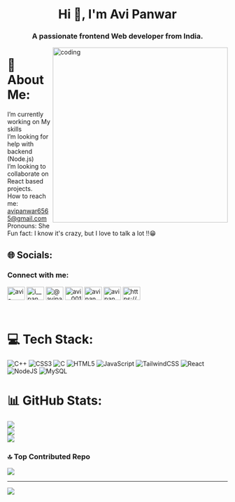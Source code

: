<h1 align="center">Hi 👋, I'm Avi Panwar</h1>
<h3 align="center">A passionate frontend Web developer from India.</h3>
<img align="right" alt="coding" width="400" src="https://cdn.dribbble.com/users/1162077/screenshots/3848914/programmer.gif">

# 💫 About Me:
I’m currently working on My skills<br>I’m looking for help with backend (Node.js)<br>I’m looking to collaborate on React based projects.<br>How to reach me:  avipanwar6565@gmail.com<br>Pronouns: She<br> Fun fact: I know it's crazy, but I love to talk a lot !!😁<br>


## 🌐 Socials:

<h3 align="left">Connect with me:</h3>
<p align="left">
<a href="https://linkedin.com/in/avi-panwar" target="blank"><img align="center" src="https://raw.githubusercontent.com/rahuldkjain/github-profile-readme-generator/master/src/images/icons/Social/linked-in-alt.svg" alt="avi-panwar" height="30" width="40" /></a>
<a href="https://instagram.com/i__panwar__1" target="blank"><img align="center" src="https://raw.githubusercontent.com/rahuldkjain/github-profile-readme-generator/master/src/images/icons/Social/instagram.svg" alt="i__panwar__1" height="30" width="40" /></a>
<a href="https://www.hackerrank.com/@avipanwar6565" target="blank"><img align="center" src="https://raw.githubusercontent.com/rahuldkjain/github-profile-readme-generator/master/src/images/icons/Social/hackerrank.svg" alt="@avipanwar6565" height="30" width="40" /></a>
<a href="https://www.leetcode.com/avi__001" target="blank"><img align="center" src="https://raw.githubusercontent.com/rahuldkjain/github-profile-readme-generator/master/src/images/icons/Social/leet-code.svg" alt="avi__001" height="30" width="40" /></a>
<a href="https://www.hackerearth.com/AVI PANWAR" target="blank"><img align="center" src="https://raw.githubusercontent.com/rahuldkjain/github-profile-readme-generator/master/src/images/icons/Social/hackerearth.svg" alt="avi panwar" height="30" width="40" /></a>
<a href="https://auth.geeksforgeeks.org/user/avipanwar6565/practice" target="blank"><img align="center" src="https://raw.githubusercontent.com/rahuldkjain/github-profile-readme-generator/master/src/images/icons/Social/geeks-for-geeks.svg" alt="avipanwar6565/practice" height="30" width="40" /></a>
<a href="https://discord.gg/https://discord.gg/QVdxVgW4" target="blank"><img align="center" src="https://raw.githubusercontent.com/rahuldkjain/github-profile-readme-generator/master/src/images/icons/Social/discord.svg" alt="https://discord.gg/QVdxVgW4" height="30" width="40" /></a>
</p> <br> 
     
     
     
     
# 💻 Tech Stack:
![C++](https://img.shields.io/badge/c++-%2300599C.svg?style=for-the-badge&logo=c%2B%2B&logoColor=white) ![CSS3](https://img.shields.io/badge/css3-%231572B6.svg?style=for-the-badge&logo=css3&logoColor=white) ![C](https://img.shields.io/badge/c-%2300599C.svg?style=for-the-badge&logo=c&logoColor=white) ![HTML5](https://img.shields.io/badge/html5-%23E34F26.svg?style=for-the-badge&logo=html5&logoColor=white) ![JavaScript](https://img.shields.io/badge/javascript-%23323330.svg?style=for-the-badge&logo=javascript&logoColor=%23F7DF1E) ![TailwindCSS](https://img.shields.io/badge/tailwindcss-%2338B2AC.svg?style=for-the-badge&logo=tailwind-css&logoColor=white) ![React](https://img.shields.io/badge/react-%2320232a.svg?style=for-the-badge&logo=react&logoColor=%2361DAFB) ![NodeJS](https://img.shields.io/badge/node.js-6DA55F?style=for-the-badge&logo=node.js&logoColor=white) ![MySQL](https://img.shields.io/badge/mysql-%2300f.svg?style=for-the-badge&logo=mysql&logoColor=white)
# 📊 GitHub Stats:
![](https://github-readme-stats.vercel.app/api?username=Avi-Panwar&theme=radical&hide_border=false&include_all_commits=false&count_private=false)<br/>
![](https://github-readme-streak-stats.herokuapp.com/?user=Avi-Panwar&theme=radical&hide_border=false)<br/>
![](https://github-readme-stats.vercel.app/api/top-langs/?username=Avi-Panwar&theme=radical&hide_border=false&include_all_commits=false&count_private=false&layout=compact)

### 🔝 Top Contributed Repo
![](https://github-contributor-stats.vercel.app/api?username=Avi-Panwar&limit=5&theme=dark&combine_all_yearly_contributions=true)



---
[![](https://visitcount.itsvg.in/api?id=Avi-Panwar&icon=0&color=0)](https://visitcount.itsvg.in)

<!-- Proudly created with GPRM ( https://gprm.itsvg.in ) -->
